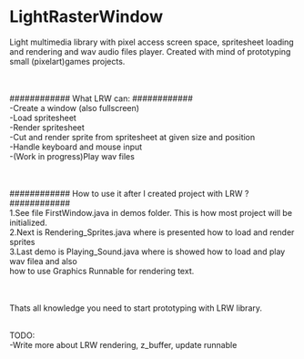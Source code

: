 # LightRasterWindow
Light multimedia library with pixel access screen space, spritesheet loading and rendering and wav audio files player. 
Created with mind of prototyping small (pixelart)games projects.

</br></br>
############   What LRW can:   ############</br>
-Create a window (also fullscreen)</br>
-Load spritesheet</br>
-Render spritesheet</br>
-Cut and render sprite from spritesheet at given size and position</br>
-Handle keyboard and mouse input</br>
-(Work in progress)Play wav files</br>

</br></br>
############  How to use it after I created project with LRW ?  ############</br>
1.See file FirstWindow.java in demos folder. This is how most project will be initialized.</br>
2.Next is Rendering_Sprites.java where is presented how to load and render sprites</br>
3.Last demo is Playing_Sound.java where is showed how to load and play wav filea and also</br>
how to use Graphics Runnable for rendering text.</br>
</br></br>

Thats all knowledge you need to start prototyping with LRW library.</br></br>

TODO:</br>
-Write more about LRW rendering, z_buffer, update runnable
